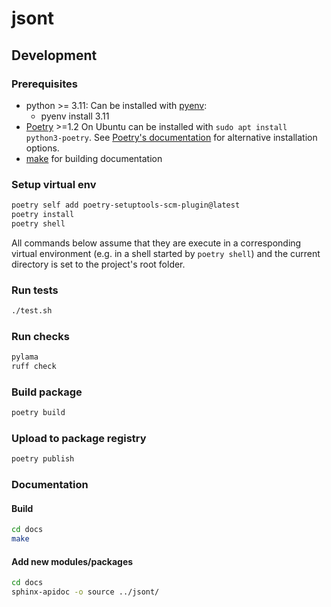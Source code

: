 # jsont

## Development

### Prerequisites

- python >= 3.11:
  Can be installed with [pyenv](https://github.com/pyenv/pyenv):
  - pyenv install 3.11
- [Poetry](https://python-poetry.org/) >=1.2
  On Ubuntu can be installed with `sudo apt install python3-poetry`. See
  [Poetry's documentation](https://python-poetry.org/docs/#installation)
  for alternative installation options.
- [make](https://www.gnu.org/software/make/) for building documentation

### Setup virtual env

```bash
poetry self add poetry-setuptools-scm-plugin@latest
poetry install
poetry shell
```

All commands below assume that they are execute in a corresponding
virtual environment (e.g. in a shell started by `poetry shell`) and the
current directory is set to the project's root folder.

### Run tests

```bash
./test.sh
```

### Run checks

```bash
pylama
ruff check
```

### Build package

```bash
poetry build
```

### Upload to package registry

```bash
poetry publish
```

### Documentation

#### Build

```bash
cd docs
make
```

#### Add new modules/packages

```bash
cd docs
sphinx-apidoc -o source ../jsont/
```

